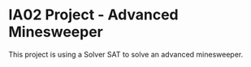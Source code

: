 # IA02 Project - Advanced Minesweeper

This project is using a Solver SAT to solve an advanced minesweeper.